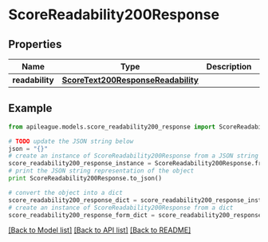 # ScoreReadability200Response


## Properties

Name | Type | Description | Notes
------------ | ------------- | ------------- | -------------
**readability** | [**ScoreText200ResponseReadability**](ScoreText200ResponseReadability.md) |  | [optional] 

## Example

```python
from apileague.models.score_readability200_response import ScoreReadability200Response

# TODO update the JSON string below
json = "{}"
# create an instance of ScoreReadability200Response from a JSON string
score_readability200_response_instance = ScoreReadability200Response.from_json(json)
# print the JSON string representation of the object
print ScoreReadability200Response.to_json()

# convert the object into a dict
score_readability200_response_dict = score_readability200_response_instance.to_dict()
# create an instance of ScoreReadability200Response from a dict
score_readability200_response_form_dict = score_readability200_response.from_dict(score_readability200_response_dict)
```
[[Back to Model list]](../README.md#documentation-for-models) [[Back to API list]](../README.md#documentation-for-api-endpoints) [[Back to README]](../README.md)


